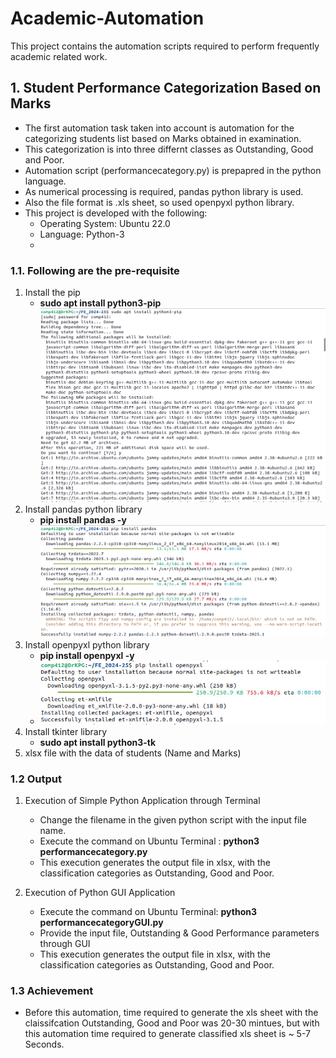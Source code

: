 # Academic-Automation

This project contains the automation scripts required to perform frequently academic related work.
## 1. Student Performance Categorization Based on Marks
- The first automation task taken into account is automation for the categorizing students list based on Marks obtained in examination.
- This categorization is into three differnt classes as Outstanding, Good and Poor.
- Automation script (performancecategory.py) is prepapred in the python language.
- As numerical processing is required, pandas python library is used.
- Also the file format is .xls sheet, so used openpyxl python library.
- This project is developed with the following:
  - Operating System: Ubuntu 22.0
  - Language: Python-3
  - 
### 1.1. Following are the pre-requisite
1. Install the pip
   - **sudo apt install python3-pip**
     ![Pip Installation](images/pipinstallation.png)
2. Install pandas python library
   - **pip install pandas -y**
     ![pandas installation](images/pandasinstallation.png)
3. Install openpyxl python library
   - **pip install openpyxl -y**
   -  ![openpyxl installation](images/openxls_installation.jpeg)
4. Install tkinter library
   - **sudo apt install python3-tk**   
5. xlsx file with the data of students (Name and Marks)


### 1.2 Output
1. Execution of Simple Python Application through Terminal
   - Change the filename in the given python script with the input file name.
   - Execute the command on Ubuntu Terminal : **python3 performancecategory.py**
   - This execution generates the output file in xlsx, with the classification categories as Outstanding, Good and Poor.

2. Execution of Python GUI Application
   - Execute the command on Ubuntu Terminal: **python3 performancecategoryGUI.py**
   - Provide the input file, Outstanding & Good Performance parameters through GUI
   - This execution generates the output file in xlsx, with the classification categories as Outstanding, Good and Poor.
  
### 1.3 Achievement
- Before this automation, time required to generate the xls sheet with the claissifcation Outstanding, Good and Poor was 20-30 mintues, but with this automation time required to generate classified xls sheet is ~ 5-7 Seconds.

      
 
